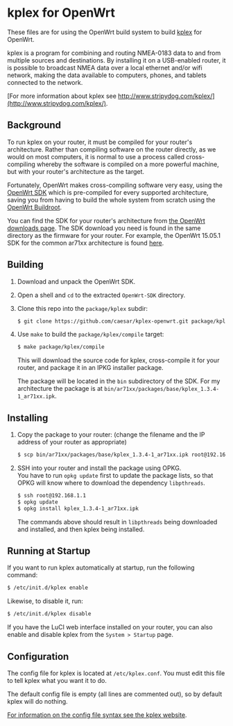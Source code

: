 kplex for OpenWrt
=================

These files are for using the OpenWrt build system to build [kplex](http://www.stripydog.com/kplex/) for OpenWrt.

kplex is a program for combining and routing NMEA-0183 data to and from multiple sources and destinations.
By installing it on a USB-enabled router, it is possible to broadcast NMEA data over a local ethernet and/or wifi network, making the data available to computers, phones, and tablets connected to the network.

[For more information about kplex see http://www.stripydog.com/kplex/](http://www.stripydog.com/kplex/).

## Background

To run kplex on your router, it must be compiled for your router's architecture.
Rather than compiling software on the router directly, as we would on most computers, it is normal to use a process called cross-compiling whereby the software is compiled on a more powerful machine, but with your router's architecture as the target.

Fortunately, OpenWrt makes cross-compiling software very easy, using the [OpenWrt SDK](https://wiki.openwrt.org/doc/howto/obtain.firmware.sdk) which is pre-compiled for every supported architecture, saving you from having to build the whole system from scratch using the [OpenWrt Buildroot](https://wiki.openwrt.org/doc/howto/buildroot.exigence).

You can find the SDK for your router's architecture from [the OpenWrt downloads page](https://downloads.openwrt.org/). The SDK download you need is found in the same directory as the firmware for your router.
For example, the OpenWrt 15.05.1 SDK for the common ar71xx architecture is found [here](https://downloads.openwrt.org/chaos_calmer/15.05.1/ar71xx/generic/OpenWrt-SDK-15.05.1-ar71xx-generic_gcc-4.8-linaro_uClibc-0.9.33.2.Linux-x86_64.tar.bz2).


## Building

1. Download and unpack the OpenWrt SDK.

2. Open a shell and `cd` to the extracted `OpenWrt-SDK` directory.

3. Clone this repo into the `package/kplex` subdir:
    ```bash
    $ git clone https://github.com/caesar/kplex-openwrt.git package/kplex
    ```

4. Use `make` to build the `package/kplex/compile` target:
    ```bash
    $ make package/kplex/compile
    ```
    This will download the source code for kplex, cross-compile it for your router, and package it in an IPKG installer package.

    The package will be located in the `bin` subdirectory of the SDK. For my architecture the package is at `bin/ar71xx/packages/base/kplex_1.3.4-1_ar71xx.ipk`.


## Installing

1. Copy the package to your router: (change the filename and the IP address of your router as appropriate)
    ```bash
    $ scp bin/ar71xx/packages/base/kplex_1.3.4-1_ar71xx.ipk root@192.168.1.1:
    ```

2. SSH into your router and install the package using OPKG.\
    You have to run `opkg update` first to update the package lists, so that OPKG will know where to download the dependency `libpthreads`.
    ```bash
    $ ssh root@192.168.1.1
    $ opkg update
    $ opkg install kplex_1.3.4-1_ar71xx.ipk
    ```
    The commands above should result in `libpthreads` being downloaded and installed, and then kplex being installed.


## Running at Startup

If you want to run kplex automatically at startup, run the following command:
```bash
$ /etc/init.d/kplex enable
```
Likewise, to disable it, run:
```bash
$ /etc/init.d/kplex disable
```
If you have the LuCI web interface installed on your router, you can also enable and disable kplex from the `System > Startup` page.


## Configuration

The config file for kplex is located at `/etc/kplex.conf`.
You must edit this file to tell kplex what you want it to do.

The default config file is empty (all lines are commented out), so by default kplex will do nothing.

[For information on the config file syntax see the kplex website](http://www.stripydog.com/kplex/configuration.html).
